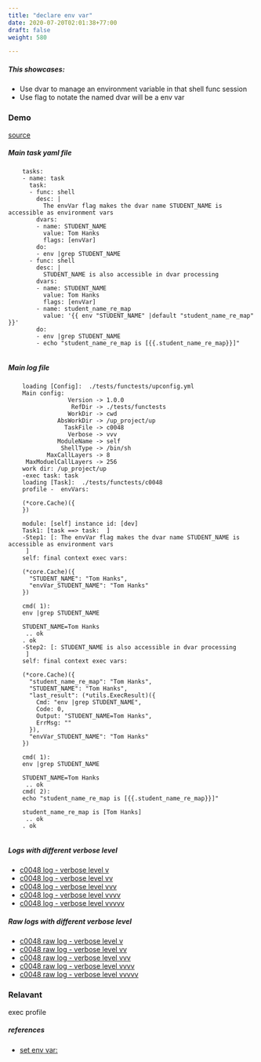 ```yaml
---
title: "declare env var"
date: 2020-07-20T02:01:38+77:00
draft: false
weight: 580

---
```


##### This showcases:
  * Use dvar to manage an environment variable in that shell func session
  * Use flag to notate the named dvar will be a env var


### Demo








[source](https://github.com/upcmd/up/blob/master/tests/functests/c0048.yml)

##### Main task yaml file
```
    tasks:
    - name: task
      task:
      - func: shell
        desc: |
          The envVar flag makes the dvar name STUDENT_NAME is accessible as environment vars
        dvars:
        - name: STUDENT_NAME
          value: Tom Hanks
          flags: [envVar]
        do:
        - env |grep STUDENT_NAME
      - func: shell
        desc: |
          STUDENT_NAME is also accessible in dvar processing
        dvars:
        - name: STUDENT_NAME
          value: Tom Hanks
          flags: [envVar]
        - name: student_name_re_map
          value: '{{ env "STUDENT_NAME" |default "student_name_re_map" }}'
        do:
        - env |grep STUDENT_NAME
        - echo "student_name_re_map is [{{.student_name_re_map}}]"
    
```
##### Main log file
```
    loading [Config]:  ./tests/functests/upconfig.yml
    Main config:
                 Version -> 1.0.0
                  RefDir -> ./tests/functests
                 WorkDir -> cwd
              AbsWorkDir -> /up_project/up
                TaskFile -> c0048
                 Verbose -> vvv
              ModuleName -> self
               ShellType -> /bin/sh
           MaxCallLayers -> 8
     MaxModuelCallLayers -> 256
    work dir: /up_project/up
    -exec task: task
    loading [Task]:  ./tests/functests/c0048
    profile -  envVars:
    
    (*core.Cache)({
    })
    
    module: [self] instance id: [dev]
    Task1: [task ==> task:  ]
    -Step1: [: The envVar flag makes the dvar name STUDENT_NAME is accessible as environment vars
     ]
    self: final context exec vars:
    
    (*core.Cache)({
      "STUDENT_NAME": "Tom Hanks",
      "envVar_STUDENT_NAME": "Tom Hanks"
    })
    
    cmd( 1):
    env |grep STUDENT_NAME
    
    STUDENT_NAME=Tom Hanks
     .. ok
    . ok
    -Step2: [: STUDENT_NAME is also accessible in dvar processing
     ]
    self: final context exec vars:
    
    (*core.Cache)({
      "student_name_re_map": "Tom Hanks",
      "STUDENT_NAME": "Tom Hanks",
      "last_result": (*utils.ExecResult)({
        Cmd: "env |grep STUDENT_NAME",
        Code: 0,
        Output: "STUDENT_NAME=Tom Hanks",
        ErrMsg: ""
      }),
      "envVar_STUDENT_NAME": "Tom Hanks"
    })
    
    cmd( 1):
    env |grep STUDENT_NAME
    
    STUDENT_NAME=Tom Hanks
     .. ok
    cmd( 2):
    echo "student_name_re_map is [{{.student_name_re_map}}]"
    
    student_name_re_map is [Tom Hanks]
     .. ok
    . ok
    
```


##### Logs with different verbose level
* [c0048 log - verbose level v](../../logs/c0048_v)
* [c0048 log - verbose level vv](../../logs/c0048_vv)
* [c0048 log - verbose level vvv](../../logs/c0048_vvvv)
* [c0048 log - verbose level vvvv](../../logs/c0048_vvvv)
* [c0048 log - verbose level vvvvv](../../logs/c0048_vvvvv)

##### Raw logs with different verbose level
* [c0048 raw log - verbose level v](../../reflogs/c0048_v.log)
* [c0048 raw log - verbose level vv](../../reflogs/c0048_vv.log)
* [c0048 raw log - verbose level vvv](../../reflogs/c0048_vvv.log)
* [c0048 raw log - verbose level vvvv](../../reflogs/c0048_vvvv.log)
* [c0048 raw log - verbose level vvvvv](../../reflogs/c0048_vvvvv.log)







### Relavant


exec profile









##### references
* [set env var:](../../user-interaction/c0153/)



